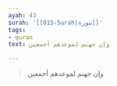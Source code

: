 ```yaml
---
ayah: 43
surah: '[[015-Surah|سورة]]'
tags:
- quran
text: وإن جهنم لموعدهم أجمعين

---
```

> وإن جهنم لموعدهم أجمعين
